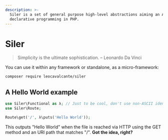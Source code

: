 ```yaml
---
description: >-
  Siler is a set of general purpose high-level abstractions aiming an API for
  declarative programming in PHP.
---
```


# Siler

> Simplicity is the ultimate sophistication. – Leonardo Da Vinci

You can use it within any framework or standalone, as a micro-framework:

```bash
composer require leocavalcante/siler
```

## A Hello World example

```php
use Siler\Functional as λ; // Just to be cool, don't use non-ASCII identifiers ;)
use Siler\Route;

Route\get('/', λ\puts('Hello World'));
```

This outputs "Hello World" when the file is reached via HTTP using the GET method and an URI path that matches "/". **Got the idea, right?**

